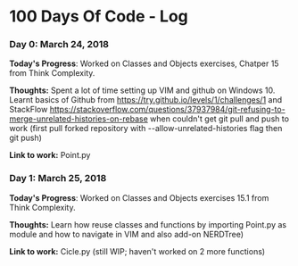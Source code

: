 # 100 Days Of Code - Log

### Day 0: March 24, 2018

**Today's Progress**: Worked on Classes and Objects exercises, Chatper 15 from Think Complexity. 

**Thoughts:** Spent a lot of time setting up VIM and github on Windows 10. Learnt basics of Github from https://try.github.io/levels/1/challenges/1 and StackFlow https://stackoverflow.com/questions/37937984/git-refusing-to-merge-unrelated-histories-on-rebase when couldn't get git pull and push to work (first pull forked repository with --allow-unrelated-histories flag then git push)

**Link to work:** Point.py

### Day 1: March 25, 2018

**Today's Progress**: Worked on Classes and Objects exercises 15.1 from Think Complexity. 

**Thoughts:** Learn how reuse classes and functions by importing Point.py as module and how to navigate in VIM and also add-on NERDTree)

**Link to work:** Cicle.py (still WIP; haven't worked on 2 more functions)
